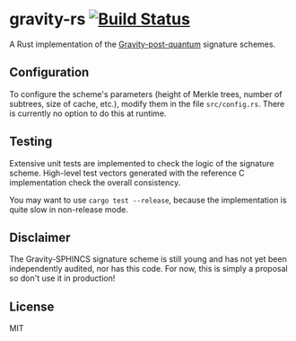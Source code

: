 # gravity-rs [![Build Status](https://travis-ci.org/gendx/gravity-rs.svg?branch=master)](https://travis-ci.org/gendx/gravity-rs)

A Rust implementation of the [Gravity-post-quantum](https://github.com/gravity-postquantum) signature schemes.

## Configuration

To configure the scheme's parameters (height of Merkle trees, number of subtrees, size of cache, etc.), modify them in the file `src/config.rs`.
There is currently no option to do this at runtime.

## Testing

Extensive unit tests are implemented to check the logic of the signature scheme.
High-level test vectors generated with the reference C implementation check the overall consistency.

You may want to use `cargo test --release`, because the implementation is quite slow in non-release mode.

## Disclaimer

The Gravity-SPHINCS signature scheme is still young and has not yet been independently audited, nor has this code.
For now, this is simply a proposal so don't use it in production!

## License

MIT

